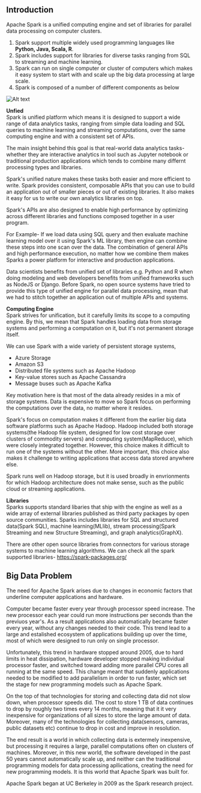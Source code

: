 ## Introduction
Apache Spark is a unified computing engine and set of libraries for parallel data processing on computer clusters. 

1. Spark support multiple widely used programming languages like **Python, Java, Scala, R**.  
2. Spark includes support for libraries for diverse tasks ranging from SQL to streaming and machine learning.  
3. Spark can run on single computer or cluster of computers which makes it easy system to start with and scale up the big data processing at large scale.  
4. Spark is composed of a number of different components as below

![Alt text](https://github.com/vaibhavpatilai/Diagrams/blob/master/SparkToolKit.PNG?raw=true "Spark Toolkit")

**Unfied**  
Spark is unified platform which means it is designed to support a wide range of data analytics tasks, ranging from simple data loading and SQL queries to machine learning and streaming computations, over the same computing engine and with a consistent set of APIs.

The main insight behind this goal is that real-world data analytics tasks- whether they are interactive analytics in tool such as Jupyter notebook or traditional production applications which tends to combine many differnt processing types and libraries.

Spark's unified nature makes these tasks both easier and more efficient to write. Spark provides consistent, composable APIs that you can use to build an application out of smaller pieces or out of existing libraries. It also makes it easy for us to write our own analytics libraries on top.

Spark's APIs are also designed to enable high performance by optimizing across different libraries and functions composed together in a user program.

For Example- If we load data using SQL query and then evaluate machine learning model over it using Spark's ML library, then engine can combine these steps into one scan over the data. The combination of general APIs and high performance execution, no matter how we combine them makes Sparks a power platform for interactive and production applications.

Data scientists benefits from unified set of libraries e.g. Python and R when doing modeling and web developers benefits from unified frameworks such as NodeJS or Django. Before Spark, no open source systems have tried to provide this type of unified engine for parallel data processing, mean that we had to stitch together an application out of multiple APIs and systems.

**Computing Engine**  
Spark strives for unification, but it carefully limits its scope to a computing engine. By this, we mean that Spark handles loading data from storage systems and performing a computation on it, but it's not permanent storage itself.

We can use Spark with a wide variety of persistent storage systems, 

- Azure Storage  
- Amazon S3  
- Distributed file systems such as Apache Hadoop  
- Key-value stores such as Apache Cassandra  
- Message buses such as Apache Kafka  

Key motivation here is that most of the data already resides in a mix of storage systems. Data is expensive to move so Spark focus on performing the computations over the data, no matter where it resides.

Spark's focus on computation makes it different from the earlier big data software platforms such as Apache Hadoop. Hadoop included both storage systems(the Hadoop file system, designed for low cost storage over clusters of commodity servers) and computing system(MapReduce), which were closely integrated together. However, this choice makes it difficult to run one of the systems without the other. More important, this choice also makes it challenge to writing applications that access data stored anywhere else.

Spark runs well on Hadoop storage, but it is used broadly in envrionments for which Hadoop architecture does not make sense, such as the public cloud or streaming applications.

**Libraries**  
Sparks supports standard libaries that ship with the engine as well as a wide array of external libraries published as third party packages by open source communities. Sparks includes libraries for SQL and structured data(Spark SQL), machine learning(MLlib), stream processing(Spark Streaming and new Structure Streaming), and graph analytics(GraphX).

There are other open source libraries from connectors for various storage systems to machine learning algorithms. We can check all the spark supported libraries- https://spark-packages.org/


## Big Data Problem  
The need for Apache Spark arises due to changes in economic factors that underline computer applications and hardware.

Computer became faster every year through processor speed increase. The new processor each year could run more instructions per seconds than the previuos year's. As a result applications also automatically became faster every year, without any changes needed to their code. This trend lead to a large and estalished ecosystem of applications building up over the time, most of which were designed to run only on single processor.

Unfortunately, this trend in hardware stopped around 2005, due to hard limits in heat dissipation, hardware developer stopped making individual processor faster, and switched toward adding more parallel CPU cores all running at the same speed. This change meant that suddenly applications needed to be modified to add parallelism in order to run faster, which set the stage for new programming models such as Apache Spark.

On the top of that technologies for storing and collecting data did not slow down, when processor speeds did. The cost to store 1 TB of data continues to drop by roughly two times every 14 months, meaning that it it very inexpensive for organizations of all sizes to store the large amount of data. Moreover, many  of the technologies for collecting data(sensors, cameras, public datasets etc) continue to drop in cost and improve in resolution.

The end result is a world in which collecting data is extermely inexpensive, but processing it requires a large, parallel computations often on clusters of machines. Moreover, in this new world, the software developed in the past 50 years cannot automatically scale up, and neither can the traditional programming models for data processing apllications, creating the need for new programming models. It is this world that Apache Spark was built for.

Apache Spark began at UC Berkeley in 2009 as the Spark research project.